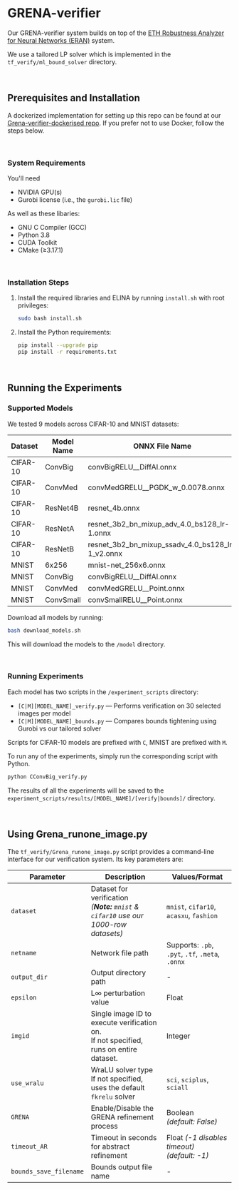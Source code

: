 # GRENA-verifier

Our GRENA-verifier system builds on top of the [ETH Robustness Analyzer for Neural Networks (ERAN)](https://github.com/eth-sri/eran) system.

We use a tailored LP solver which is implemented in the `tf_verify/ml_bound_solver` directory.

<br>

## Prerequisites and Installation

A dockerized implementation for setting up this repo can be found at our [Grena-verifier-dockerised repo](https://github.com/Grena-verifier/Grena-verifier-dockerised). If you prefer not to use Docker, follow the steps below.

<br>

### System Requirements

You'll need

-   NVIDIA GPU(s)
-   Gurobi license (i.e., the `gurobi.lic` file)

As well as these libaries:

-   GNU C Compiler (GCC)
-   Python 3.8
-   CUDA Toolkit
-   CMake (≥3.17.1)

<br>

### Installation Steps

1. Install the required libraries and ELINA by running `install.sh` with root privileges:

    ```bash
    sudo bash install.sh
    ```

2. Install the Python requirements:

    ```bash
    pip install --upgrade pip
    pip install -r requirements.txt
    ```

<br>

## Running the Experiments

### Supported Models

We tested 9 models across CIFAR-10 and MNIST datasets:

| Dataset  | Model Name | ONNX File Name                                   |
| -------- | ---------- | ------------------------------------------------ |
| CIFAR-10 | ConvBig    | convBigRELU\_\_DiffAI.onnx                       |
| CIFAR-10 | ConvMed    | convMedGRELU\_\_PGDK_w_0.0078.onnx               |
| CIFAR-10 | ResNet4B   | resnet_4b.onnx                                   |
| CIFAR-10 | ResNetA    | resnet_3b2_bn_mixup_adv_4.0_bs128_lr-1.onnx      |
| CIFAR-10 | ResNetB    | resnet_3b2_bn_mixup_ssadv_4.0_bs128_lr-1_v2.onnx |
| MNIST    | 6x256      | mnist-net_256x6.onnx                             |
| MNIST    | ConvBig    | convBigRELU\_\_DiffAI.onnx                       |
| MNIST    | ConvMed    | convMedGRELU\_\_Point.onnx                       |
| MNIST    | ConvSmall  | convSmallRELU\_\_Point.onnx                      |

Download all models by running:

```bash
bash download_models.sh
```

This will download the models to the `/model` directory.

<br>

### Running Experiments

Each model has two scripts in the `/experiment_scripts` directory:

-   `[C|M][MODEL_NAME]_verify.py` — Performs verification on 30 selected images per model
-   `[C|M][MODEL_NAME]_bounds.py` — Compares bounds tightening using Gurobi vs our tailored solver

Scripts for CIFAR-10 models are prefixed with `C`, MNIST are prefixed with `M`.

To run any of the experiments, simply run the corresponding script with Python.

```bash
python CConvBig_verify.py
```

The results of all the experiments will be saved to the `experiment_scripts/results/[MODEL_NAME]/[verify|bounds]/` directory.

<br>

## Using Grena_runone_image.py

The `tf_verify/Grena_runone_image.py` script provides a command-line interface for our verification system. Its key parameters are:

| Parameter              | Description                                                                              | Values/Format                                    |
| ---------------------- | ---------------------------------------------------------------------------------------- | ------------------------------------------------ |
| `dataset`              | Dataset for verification<br> _(**Note:** `mnist` & `cifar10` use our 1000-row datasets)_ | `mnist`, `cifar10`, `acasxu`, `fashion`          |
| `netname`              | Network file path                                                                        | Supports: `.pb`, `.pyt`, `.tf`, `.meta`, `.onnx` |
| `output_dir`           | Output directory path                                                                    | -                                                |
| `epsilon`              | L∞ perturbation value                                                                    | Float                                            |
| `imgid`                | Single image ID to execute verification on.<br>If not specified, runs on entire dataset. | Integer                                          |
| `use_wralu`            | WraLU solver type<br>If not specified, uses the default `fkrelu` solver                  | `sci`, `sciplus`, `sciall`                       |
| `GRENA`                | Enable/Disable the GRENA refinement process                                              | Boolean<br>_(default: False)_                    |
| `timeout_AR`           | Timeout in seconds for abstract refinement                                               | Float _(-1 disables timeout)_<br>_(default: -1)_ |
| `bounds_save_filename` | Bounds output file name                                                                  | -                                                |
